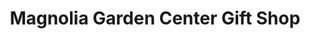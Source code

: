 ---
title: "Magnolia Garden Center Gift Shop"
url: /seattle/magnolia-garden-center-gift-shop/
shop: gift
---